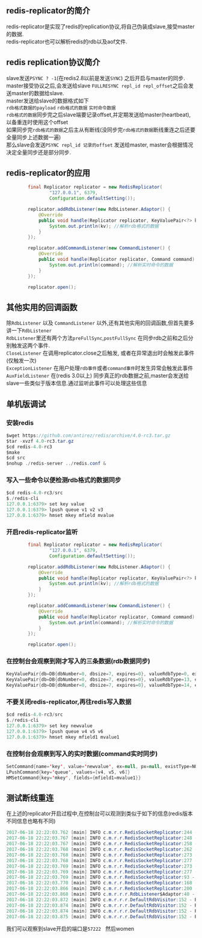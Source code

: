 ## redis-replicator的简介
redis-replicator是实现了redis的replication协议,将自己伪装成slave,接受master的数据.  
redis-replicator也可以解析redis的rdb以及aof文件.  

## redis replication协议简介
slave发送`PSYNC ? -1`(在redis2.8以前是发送`SYNC`) 之后开启与master的同步.
master接受协议之后,会发送给slave `FULLRESYNC repl_id repl_offset`之后会发送master的数据给slave.  
master发送给slave的数据格式如下  
`rdb格式数据的payload` `rdb格式的数据` `实时命令数据`  
`rdb格式的数据`同步完之后slave端要记录offset,并定期发送给master(heartbeat),以备重连时使用这个offset  
如果同步完`rdb格式的数据`之后主从有断线(没同步完`rdb格式的数据`断线重连之后还要全量同步上述数据一遍)  
那么slave会发送`PSYNC repl_id 记录的offset` 发送给master, master会根据情况决定全量同步还是部分同步.  

## redis-replicator的应用

```java  
        final Replicator replicator = new RedisReplicator(
                "127.0.0.1", 6379,
                Configuration.defaultSetting());

        replicator.addRdbListener(new RdbListener.Adaptor() {
            @Override
            public void handle(Replicator replicator, KeyValuePair<?> kv) {
                System.out.println(kv); //解析rdb格式的数据
            }
        });

        replicator.addCommandListener(new CommandListener() {
            @Override
            public void handle(Replicator replicator, Command command) {
                System.out.println(command); //解析实时命令的数据
            }
        });

        replicator.open();
```

## 其他实用的回调函数
除`RdbListener` 以及 `CommandListener` 以外,还有其他实用的回调函数,但首先要多讲一下`RdbListener`  
`RdbListener`里还有两个方法`preFullSync`,`postFullSync` 在同步rdb之前和之后分别触发这两个事件.  
`CloseListener` 在调用replicator.close之后触发, 或者在异常退出时会触发此事件(仅触发一次)  
`ExceptionListener` 在用户处理`rdb事件`或者`command事件`时发生异常会触发此事件  
`AuxFieldListener` 在(redis 3.0以上) 同步真正的rdb数据之前,master会发送给slave一些类似于版本信息.通过监听此事件可以处理这些信息  

## 单机版调试

### 安装redis
```java  
$wget https://github.com/antirez/redis/archive/4.0-rc3.tar.gz
$tar -xvzf 4.0-rc3.tar.gz
$cd redis-4.0-rc3
$make
$cd src
$nohup ./redis-server ../redis.conf &

```

### 写入一些命令以便检测rdb格式的数据同步

```java
$cd redis-4.0-rc3/src
$./redis-cli
127.0.0.1:6379> set key value
127.0.0.1:6379> lpush queue v1 v2 v3
127.0.0.1:6379> hmset mkey mfield mvalue
```

### 开启redis-replicator监听
```java
        final Replicator replicator = new RedisReplicator(
                "127.0.0.1", 6379,
                Configuration.defaultSetting());

        replicator.addRdbListener(new RdbListener.Adaptor() {
            @Override
            public void handle(Replicator replicator, KeyValuePair<?> kv) {
                System.out.println(kv); //解析rdb格式的数据
            }
        });

        replicator.addCommandListener(new CommandListener() {
            @Override
            public void handle(Replicator replicator, Command command) {
                System.out.println(command); //解析实时命令的数据
            }
        });

        replicator.open();
```

### 在控制台会观察到刚才写入的三条数据(rdb数据同步)

```java  
KeyValuePair{db=DB{dbNumber=0, dbsize=7, expires=0}, valueRdbType=0, expiredType=NONE, expiredValue=null, key='key', value=value}
KeyValuePair{db=DB{dbNumber=0, dbsize=7, expires=0}, valueRdbType=13, expiredType=NONE, expiredValue=null, key='mkey', value={mfield=mvalue}}
KeyValuePair{db=DB{dbNumber=0, dbsize=7, expires=0}, valueRdbType=14, expiredType=NONE, expiredValue=null, key='queue', value=[v3, v2, v1]}
```

### 不要关闭redis-replicator,再往redis写入数据
```java  
$cd redis-4.0-rc3/src
$./redis-cli
127.0.0.1:6379> set key newvalue
127.0.0.1:6379> lpush queue v4 v5 v6
127.0.0.1:6379> hmset mkey mfield1 mvalue1
```
### 在控制台会观察到写入的实时数据(command实时同步)
```java  
SetCommand{name='key', value='newvalue', ex=null, px=null, existType=NONE}
LPushCommand{key='queue', values=[v4, v5, v6]}
HMSetCommand{key='mkey', fields={mfield1=mvalue1}}
```

## 测试断线重连
在上述的replicator开启过程中,在控制台可以观测到类似于如下的信息(redis版本不同信息也略有不同)  
```java
2017-06-18 22:22:03.762 [main] INFO c.m.r.r.RedisSocketReplicator:244 - REPLCONF listening-port 57222
2017-06-18 22:22:03.767 [main] INFO c.m.r.r.RedisSocketReplicator:248 - OK
2017-06-18 22:22:03.767 [main] INFO c.m.r.r.RedisSocketReplicator:258 - REPLCONF ip-address 127.0.0.1
2017-06-18 22:22:03.768 [main] INFO c.m.r.r.RedisSocketReplicator:262 - OK
2017-06-18 22:22:03.768 [main] INFO c.m.r.r.RedisSocketReplicator:273 - REPLCONF capa eof
2017-06-18 22:22:03.768 [main] INFO c.m.r.r.RedisSocketReplicator:277 - OK
2017-06-18 22:22:03.769 [main] INFO c.m.r.r.RedisSocketReplicator:273 - REPLCONF capa psync2
2017-06-18 22:22:03.769 [main] INFO c.m.r.r.RedisSocketReplicator:277 - OK
2017-06-18 22:22:03.769 [main] INFO c.m.r.r.RedisSocketReplicator:93 - PSYNC ? -1
2017-06-18 22:22:03.770 [main] INFO c.m.r.r.RedisSocketReplicator:168 - FULLRESYNC 97f90bc305e34ad29c8c16e3024b15b5faa5832b 1
2017-06-18 22:22:03.866 [main] INFO c.m.r.r.RedisSocketReplicator:200 - RDB dump file size:719
2017-06-18 22:22:03.868 [main] INFO c.m.r.r.r.RdbListener$Adaptor:40 - pre full sync
2017-06-18 22:22:03.872 [main] INFO c.m.r.r.r.DefaultRdbVisitor:152 - RDB redis-ver: 3.2.3
2017-06-18 22:22:03.874 [main] INFO c.m.r.r.r.DefaultRdbVisitor:152 - RDB redis-bits: 64
2017-06-18 22:22:03.874 [main] INFO c.m.r.r.r.DefaultRdbVisitor:152 - RDB ctime: 1497795723
2017-06-18 22:22:03.875 [main] INFO c.m.r.r.r.DefaultRdbVisitor:152 - RDB used-mem: 565520
```
我们可以观察到slave开启的端口是`57222`  
然后women
